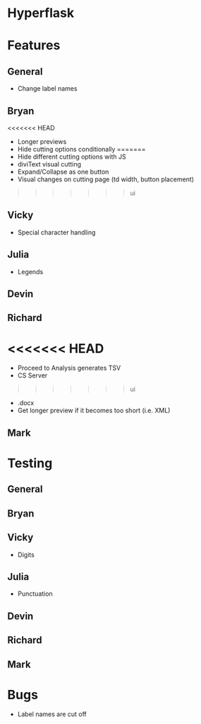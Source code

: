 Hyperflask
==========

# Features

## General

- Change label names

## Bryan

<<<<<<< HEAD
- Longer previews
- Hide cutting options conditionally
=======
- Hide different cutting options with JS
- diviText visual cutting
- Expand/Collapse as one button
- Visual changes on cutting page (td width, button placement)
>>>>>>> ui

## Vicky

- Special character handling

## Julia

- Legends

## Devin

## Richard

<<<<<<< HEAD
=======
- Proceed to Analysis generates TSV
- CS Server
>>>>>>> ui
- .docx
- Get longer preview if it becomes too short (i.e. XML)

## Mark


# Testing

## General

## Bryan

## Vicky

- Digits

## Julia

- Punctuation

## Devin

## Richard

## Mark


# Bugs

- Label names are cut off